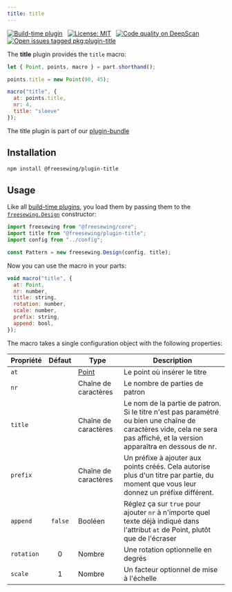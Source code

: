 ```yaml
---
title: title
---
```


[![Build-time plugin](https://img.shields.io/badge/Type-build--time-purple.svg)](/plugins) &nbsp; [![License: MIT](https://img.shields.io/npm/l/@freesewing/plugin-title.svg?label=License)](https://www.npmjs.com/package/@freesewing/plugin-title) &nbsp; [![Code quality on DeepScan](https://deepscan.io/api/teams/2114/projects/2993/branches/23256/badge/grade.svg)](https://deepscan.io/dashboard#view=project&tid=2114&pid=2993&bid=23256) &nbsp; [![Open issues tagged pkg:plugin-title](https://img.shields.io/github/issues/freesewing/freesewing/pkg:plugin-title.svg?label=Issues)](https://github.com/freesewing/freesewing/issues?q=is%3Aissue+is%3Aopen+label%3Apkg%3Aplugin-title)

The **title** plugin provides the `title` macro:

<Example part="plugin_title" caption="An example of the title macro" design={false} />

```js
let { Point, points, macro } = part.shorthand();

points.title = new Point(90, 45);

macro("title", {
  at: points.title,
  nr: 4,
  title: "sleeve"
});
```

<Tip>

The title plugin is part of our [plugin-bundle](/plugins/bundle)

</Tip>

## Installation

```bash
npm install @freesewing/plugin-title
```

## Usage

Like all [build-time plugins](/plugins#build-time-plugins), you load them by passing them to the [`freesewing.Design`](/api#design) constructor:

```js
import freesewing from "@freesewing/core";
import title from "@freesewing/plugin-title";
import config from "../config";

const Pattern = new freesewing.Design(config, title);
```

Now you can use the macro in your parts:

```js
void macro("title", {
  at: Point,
  nr: number,
  title: string,
  rotation: number,
  scale: number,
  prefix: string,
  append: bool,
});
```

The macro takes a single configuration object with the following properties:

| Propriété  | Défaut  | Type                 | Description                                                                                                                                                                |
| ---------- |:-------:| -------------------- | -------------------------------------------------------------------------------------------------------------------------------------------------------------------------- |
| `at`       |         | [Point](/api/point)  | Le point où insérer le titre                                                                                                                                               |
| `nr`       |         | Chaîne de caractères | Le nombre de parties de patron                                                                                                                                             |
| `title`    |         | Chaîne de caractères | Le nom de la partie de patron. Si le titre n'est pas paramétré ou bien une chaîne de caractères vide, cela ne sera pas affiché, et la version apparaîtra en dessous de nr. |
| `prefix`   |         | Chaîne de caractères | Un préfixe à ajouter aux points créés. Cela autorise plus d'un titre par partie, du moment que vous leur donnez un préfixe différent.                                      |
| `append`   | `false` | Booléen              | Réglez ça sur `true` pour ajouter `nr` à n'importe quel texte déjà indiqué dans l'attribut `at` de Point, plutôt que de l'écraser                                          |
| `rotation` |    0    | Nombre               | Une rotation optionnelle en degrés                                                                                                                                         |
| `scale`    |    1    | Nombre               | Un facteur optionnel de mise à l'échelle                                                                                                                                   |